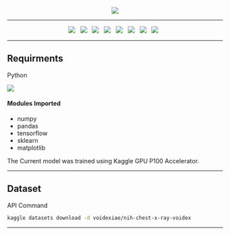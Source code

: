 <div align="center">
  <image src="https://github.com/k-arthik-r/Medix/assets/111432615/e3521579-d9eb-49cc-a8b3-b8858da689e4"/>
</div>

----------------------------

<div align="center">
  <a><img src="https://img.shields.io/badge/Kaggle-035a7d?style=for-the-badge&logo=kaggle&logoColor=white"></a> &nbsp;
  <a><img src="https://img.shields.io/badge/python-3670A0?style=for-the-badge&logo=python&logoColor=ffdd54"></a> &nbsp;
  <a><img src="https://img.shields.io/badge/numpy-%23013243.svg?style=for-the-badge&logo=numpy&logoColor=white"></a> &nbsp;
  <a><img src="https://img.shields.io/badge/pandas-%23150458.svg?style=for-the-badge&logo=pandas&logoColor=white"></a> &nbsp;
  <a><img src="https://img.shields.io/badge/TensorFlow-%23FF6F00.svg?style=for-the-badge&logo=TensorFlow&logoColor=white"></a> &nbsp;
  <a><img src="https://img.shields.io/badge/scikit--learn-%23F7931E.svg?style=for-the-badge&logo=scikit-learn&logoColor=white"></a> &nbsp;
  <a><img src="https://img.shields.io/badge/Matplotlib-%23ffffff.svg?style=for-the-badge&logo=Matplotlib&logoColor=black"></a> &nbsp;
  <a><img src="https://img.shields.io/badge/Microsoft_Excel-217346?style=for-the-badge&logo=microsoft-excel&logoColor=white"></a> &nbsp;
</div>

----------------------------

## Requirments
Python 

<a href="https://www.python.org/downloads/" alt="3.11.1">
        <img src="https://img.shields.io/badge/python-3670A0?style=for-the-badge&logo=python&logoColor=ffdd54" /></a>
  
<h4>Modules Imported</h4>

- numpy
- pandas
- tensorflow
- sklearn
- matplotlib

The Current model was trained using Kaggle GPU P100 Accelerator.

----------------------------

## Dataset

API Command
```bash
kaggle datasets download -d voidexiae/nih-chest-x-ray-voidex
```

----------------------------
